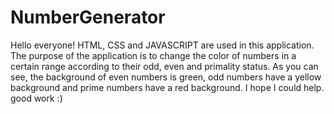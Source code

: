 # NumberGenerator

Hello everyone!
HTML, CSS and JAVASCRIPT are used in this application. 
The purpose of the application is to change the color of numbers in a certain range according to their odd, even and primality status.
As you can see, the background of even numbers is green, odd numbers have a yellow background and prime numbers have a red background.
I hope I could help. good work :)
